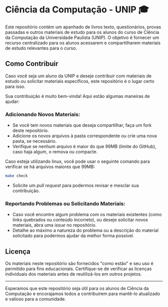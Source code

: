 # Ciência da Computação - UNIP 🎓

Este repositório contém um apanhado de livros texto, questionários, provas passadas e outros materiais de estudo para os alunos do curso de Ciência da Computação da Universidade Paulista (UNIP). O objetivo é fornecer um recurso centralizado para os alunos acessarem e compartilharem materiais de estudo relevantes para o curso.

## Como Contribuir

Caso você seja um aluno da UNIP e deseje contribuir com materiais de estudo ou solicitar materiais específicos, este repositório é o lugar certo para isso.

Sua contribuição é muito bem-vinda! Aqui estão algumas maneiras de ajudar:

### Adicionando Novos Materiais:
- Se você tem novos materiais que deseja compartilhar, faça um fork deste repositório.
- Adicione os novos arquivos à pasta correspondente ou crie uma nova pasta, se necessário.
- Verifique se nenhum arquivo é maior do que 99MB (limite do GitHub), caso haja algum, o remova ou compacte.
     
Caso esteja utilizando linux, você pode usar o seguinte comando para verificar se há arquivos maiores que 99MB:

```bash
make check
```

- Solicite um *pull request* para podermos revisar e mesclar sua contribuição.

### Reportando Problemas ou Solicitando Materiais:
- Caso você encontre algum problema com os materiais existentes (como links quebrados ou conteúdo incorreto), ou deseje solicitar novos materiais, abra uma *issue* no repositório.
- Detalhe ao máximo a natureza do problema ou a descrição do material solicitado para podermos ajudar da melhor forma possível.

## Licença

Os materiais neste repositório são fornecidos "como estão" e seu uso é permitido para fins educacionais. Certifique-se de verificar as licenças individuais dos materiais antes de reutilizá-los em outros projetos.

---

Esperamos que este repositório seja útil para os alunos de Ciência da Computação e encorajamos todos a contribuírem para mantê-lo atualizado e valioso para a comunidade.